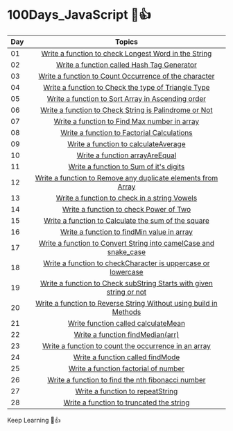 # 100Days_JavaScript 🩷👍

| Day |   Topics     | 
| ----- | :------------------: |
| 01    |  [Write a function to check Longest Word in the String](./Day_01/Day_01.js) |
| 02    |  [Write a function called Hash Tag Generator](./Day_02/Day_02.js) |
| 03    |  [Write a function to Count Occurrence of the character](./Day_03/day_03.js)|
| 04    |  [Write a function to Check the type of Triangle Type](./Day_04/day_04.js) | 
| 05    |  [Write a function to Sort Array in Ascending order](./Day_05/day_05.js) | 
| 06    |  [Write a function to Check String is Palindrome or Not](./Day_06/day_06.js) |
| 07    |  [Write a function to Find Max number in array](./Day_07/day_07.js) | 
| 08    |  [Write a function to Factorial Calculations](./Day_08/day_08.js) | 
| 09    |  [Write a function to calculateAverage](./Day_09/day_09.js) | 
| 10    |  [Write a function arrayAreEqual](./Day_10/day_10.js) | 
| 11    |  [Write a function to Sum of it's digits](./Day_11/day_11.js) | 
| 12    |  [Write a function to Remove any duplicate elements from Array](./Day_12/day_12.js) | 
| 13    |  [Write a function to check in a string Vowels](./Day_13/day_13.js) | 
| 14    |  [Write a function to check Power of Two](./Day_14/day_14.js) | 
| 15    |  [Write a function to Calculate the sum of the square](./Day_15/day_15.js) | 
| 16    |  [Write a function to findMin value in array](./Day_16/day_16.js) | 
| 17    |  [Write a function to Convert String into camelCase and snake_case](./Day_17/day_17.js) | 
| 18    |  [Write a function to checkCharacter is uppercase or lowercase](./Day_18/day_18.js) | 
| 19    |  [Write a function to Check subString Starts with given string or not](./Day_19/day_19.js) | 
| 20    |  [Write a function to Reverse String Without using build in Methods](./Day_20/day_20.js) | 
| 21    |  [Write function called calculateMean](./Day_21/day_21.js) | 
| 22    |  [Write a function findMedian(arr)](./Day_22/day_22.js) | 
| 23    |  [Write a function to count the occurrence in an array](./Day_23/day_23.js) | 
| 24    |  [Write a function called findMode](./Day_24/day_24.js) | 
| 25    |  [Write a function factorial of number](./Day_25/day_25.js) | 
| 26    |  [Write a function to find the nth fibonacci number](./Day_26/day_26.js) | 
| 27    |  [Write a function to repeatString](./Day_27/day_27.js) | 
| 28    |  [Write a function to truncated the string](./Day_28/day_28.js) | 




Keep Learning 🩷👍



